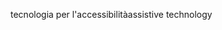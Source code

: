 <span data-ttu-id="f65ac-101">tecnologia per l'accessibilità</span><span class="sxs-lookup"><span data-stu-id="f65ac-101">assistive technology</span></span>